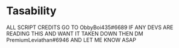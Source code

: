 # Tasability
ALL SCRIPT CREDITS GO TO ObbyBoi435#6689
IF ANY DEVS ARE READING THIS AND WANT IT TAKEN DOWN THEN DM PremiumLeviathan#6946 AND LET ME KNOW ASAP
